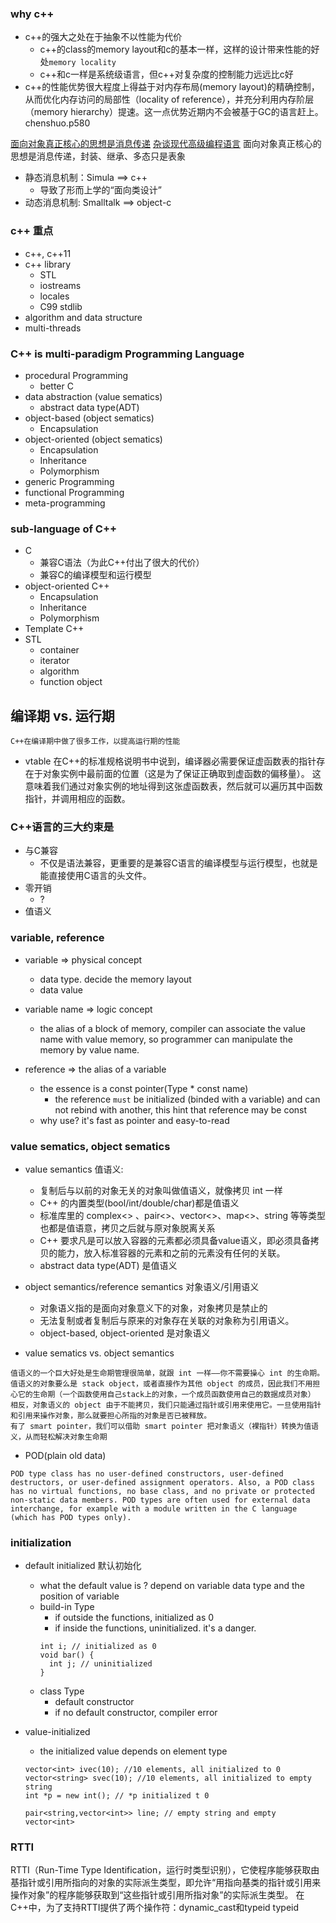 ### why c++

- c++的强大之处在于抽象不以性能为代价
  - c++的class的memory layout和c的基本一样，这样的设计带来性能的好处`memory locality`
  - c++和c一样是系统级语言，但c++对复杂度的控制能力远远比c好
- c++的性能优势很大程度上得益于对内存布局(memory layout)的精确控制，从而优化内存访问的局部性（locality of reference），并充分利用内存阶层（memory hierarchy）提速。这一点优势近期内不会被基于GC的语言赶上。chenshuo.p580

[面向对象真正核心的思想是消息传递](http://blog.csdn.net/myan/article/details/5928531)
[杂谈现代高级编程语言](https://cxwangyi.wordpress.com/2011/06/19/%E6%9D%82%E8%B0%88%E7%8E%B0%E4%BB%A3%E9%AB%98%E7%BA%A7%E7%BC%96%E7%A8%8B%E8%AF%AD%E8%A8%80/)
面向对象真正核心的思想是消息传递，封装、继承、多态只是表象

- 静态消息机制：Simula ==> c++
  - 导致了形而上学的“面向类设计”
- 动态消息机制: Smalltalk ==> object-c

### c++ 重点
- c++, c++11
- c++ library
  - STL
  - iostreams
  - locales
  - C99 stdlib
- algorithm and data structure
- multi-threads

### C++ is multi-paradigm Programming Language
- procedural Programming
  - better C
- data abstraction (value sematics)
  - abstract data type(ADT)
- object-based (object sematics)
  - Encapsulation
- object-oriented (object sematics)
  - Encapsulation
  - Inheritance
  - Polymorphism
- generic Programming
- functional Programming
- meta-programming

### sub-language of C++
- C
  - 兼容C语法（为此C++付出了很大的代价）
  - 兼容C的编译模型和运行模型
- object-oriented C++
  - Encapsulation
  - Inheritance
  - Polymorphism
- Template C++
- STL
  - container
  - iterator
  - algorithm
  - function object

## 编译期 vs. 运行期
	C++在编译期中做了很多工作，以提高运行期的性能

- vtable
在C++的标准规格说明书中说到，编译器必需要保证虚函数表的指针存在于对象实例中最前面的位置（这是为了保证正确取到虚函数的偏移量）。 这意味着我们通过对象实例的地址得到这张虚函数表，然后就可以遍历其中函数指针，并调用相应的函数。

### C++语言的三大约束是
- 与C兼容
  - 不仅是语法兼容，更重要的是兼容C语言的编译模型与运行模型，也就是能直接使用C语言的头文件。
- 零开销
  - ?
- 值语义

### variable, reference
- variable => physical concept
  - data type. decide the memory layout
  - data value
- variable name => logic concept
  - the alias of a block of memory, compiler can associate the value name with value memory, so programmer can manipulate the memory by value name.

- reference => the alias of a variable
  - the essence is a const pointer(Type * const name)
    - the reference `must` be initialized (binded with a variable) and can not rebind with another, this hint that reference may be const
  - why use? it's fast as pointer and easy-to-read

### value sematics, object sematics
- value semantics 值语义:
  - 复制后与以前的对象无关的对象叫做值语义，就像拷贝 int 一样
  - C++ 的内置类型(bool/int/double/char)都是值语义
  - 标准库里的 complex<> 、pair<>、vector<>、map<>、string 等等类型也都是值语意，拷贝之后就与原对象脱离关系
  - C++ 要求凡是可以放入容器的元素都必须具备value语义，即必须具备拷贝的能力，放入标准容器的元素和之前的元素没有任何的关联。
  - abstract data type(ADT) 是值语义

- object semantics/reference semantics 对象语义/引用语义
  - 对象语义指的是面向对象意义下的对象，对象拷贝是禁止的
  - 无法复制或者复制后与原来的对象存在关联的对象称为引用语义。
  - object-based, object-oriented 是对象语义

- value sematics vs. object semantics
```
值语义的一个巨大好处是生命期管理很简单，就跟 int 一样——你不需要操心 int 的生命期。值语义的对象要么是 stack object，或者直接作为其他 object 的成员，因此我们不用担心它的生命期（一个函数使用自己stack上的对象，一个成员函数使用自己的数据成员对象）
相反，对象语义的 object 由于不能拷贝，我们只能通过指针或引用来使用它。一旦使用指针和引用来操作对象，那么就要担心所指的对象是否已被释放。
有了 smart pointer，我们可以借助 smart pointer 把对象语义（裸指针）转换为值语义，从而轻松解决对象生命期
```

- POD(plain old data)
```
POD type class has no user-defined constructors, user-defined destructors, or user-defined assignment operators. Also, a POD class has no virtual functions, no base class, and no private or protected non-static data members. POD types are often used for external data interchange, for example with a module written in the C language (which has POD types only).
```

### initialization
- default initialized 默认初始化
  - what the default value is ? depend on variable data type and the position of variable
  - build-in Type
    - if outside the functions, initialized as 0
    - if inside the functions, uninitialized. it's a danger.
    ```
    int i; // initialized as 0
    void bar() {
      int j; // uninitialized
    }
    ```
  - class Type
    - default constructor
    - if no default constructor, compiler error

- value-initialized
  - the initialized value depends on element type
  ```
  vector<int> ivec(10); //10 elements, all initialized to 0
  vector<string> svec(10); //10 elements, all initialized to empty string
  int *p = new int(); // *p initialized t 0

  pair<string,vector<int>> line; // empty string and empty vector<int>
  ```

### RTTI
RTTI（Run-Time Type Identification，运行时类型识别），它使程序能够获取由基指针或引用所指向的对象的实际派生类型，即允许“用指向基类的指针或引用来操作对象”的程序能够获取到“这些指针或引用所指对象”的实际派生类型。
在C++中，为了支持RTTI提供了两个操作符：dynamic_cast和typeid
typeid
